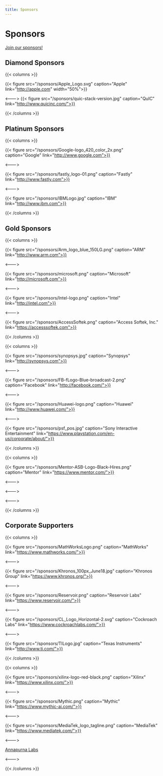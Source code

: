 ```yaml
---
title: Sponsors
---
```

# Sponsors
[Join our sponsors!](/documents/sponsorship/LLVMFoundation-Sponsorship-20190802.pdf)

## Diamond Sponsors
{{< columns >}}

{{< figure src="/sponsors/Apple_Logo.svg" caption="Apple" link="http://apple.com" width="50%">}}

<--->
{{< figure src="/sponsors/quic-stack-version.jpg" caption="QuIC" link="http://www.quicinc.com/">}}

{{< /columns >}}

## Platinum Sponsors
{{< columns >}}

{{< figure src="/sponsors/Google-logo_420_color_2x.png" caption="Google" link="http://www.google.com">}}

<--->

{{< figure src="/sponsors/fastly_logo-01.png" caption="Fastly" link="http://www.fastly.com">}}

<--->

{{< figure src="/sponsors/IBMLogo.jpg" caption="IBM" link="http://www.ibm.com">}}

{{< /columns >}}


## Gold Sponsors
{{< columns >}}

{{< figure src="/sponsors/Arm_logo_blue_150LG.png" caption="ARM" link="http://www.arm.com">}}

<--->

{{< figure src="/sponsors/microsoft.png" caption="Microsoft" link="http://microsoft.com">}}

<--->

{{< figure src="/sponsors/Intel-logo.png" caption="Intel" link="http://intel.com">}}

<--->

{{< figure src="/sponsors/AccessSoftek.png" caption="Access Softek, Inc." link="https://accesssoftek.com">}}

{{< /columns >}}

{{< columns >}}

{{< figure src="/sponsors/synopsys.jpg" caption="Synopsys" link="http://synopsys.com">}}

<--->

{{< figure src="/sponsors/FB-fLogo-Blue-broadcast-2.png" caption="Facebook" link="http://facebook.com/">}}

<--->

{{< figure src="/sponsors/Huawei-logo.png" caption="Huawei" link="http://www.huawei.com/">}}

<--->

{{< figure src="/sponsors/psf_pos.jpg" caption="Sony Interactive Entertainment" link="https://www.playstation.com/en-us/corporate/about/">}}

{{< /columns >}}

{{< columns >}}

{{< figure src="/sponsors/Mentor-ASB-Logo-Black-Hires.png" caption="Mentor" link="https://www.mentor.com/">}}

<--->

<--->

<--->

{{< /columns >}}


## Corporate Supporters

{{< columns >}}

{{< figure src="/sponsors/MathWorksLogo.png" caption="MathWorks" link="https://www.mathworks.com/">}}

<--->

{{< figure src="/sponsors/Khronos_100px_June18.jpg" caption="Khronos Group" link="https://www.khronos.org/">}}

<--->

{{< figure src="/sponsors/Reservoir.png" caption="Reservoir Labs" link="https://www.reservoir.com/">}}

<--->

{{< figure src="/sponsors/CL_Logo_Horizontal-2.svg" caption="Cockroach Labs" link="https://www.cockroachlabs.com/">}}

<--->

{{< figure src="/sponsors/TILogo.jpg" caption="Texas Instruments" link="http://www.ti.com/">}}

{{< /columns >}}

{{< columns >}}

{{< figure src="/sponsors/xilinx-logo-red-black.png" caption="Xilinx" link="https://www.xilinx.com/">}}

<--->

{{< figure src="/sponsors/Mythic.png" caption="Mythic" link="https://www.mythic-ai.com/">}}

<--->

{{< figure src="/sponsors/MediaTek_logo_tagline.png" caption="MediaTek" link="https://www.mediatek.com/">}}

<--->

[Annapurna Labs](https://www.amazon.jobs/en/landing_pages/annapurna%20labs)

<--->


{{< /columns >}}

